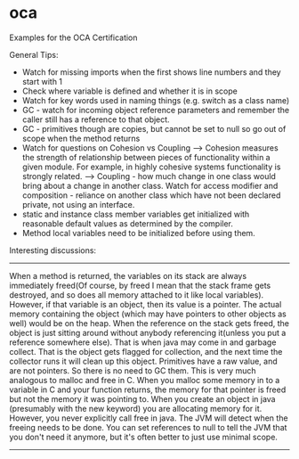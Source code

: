 # oca
Examples for the OCA Certification

General Tips:

- Watch for missing imports when the first shows line numbers and they start with 1
- Check where variable is defined and whether it is in scope
- Watch for key words used in naming things (e.g. switch as a class name)
- GC - watch for incoming object reference parameters and remember the caller still has a reference to that object.
- GC - primitives though are copies, but cannot be set to null so go out of scope when the method returns
- Watch for questions on Cohesion vs Coupling
    --> Cohesion measures the strength of relationship between pieces of functionality within a given module.
        For example, in highly cohesive systems functionality is strongly related.
    --> Coupling - how much change in one class would bring about a change in another class. Watch for access modifier
        and composition - reliance on another class which have not been declared private, not using an interface.
- static and instance class member variables get initialized with reasonable default values as determined by the compiler.
- Method local variables need to be initialized before using them.

Interesting discussions:
__________________________________________________________________
When a method is returned, the variables on its stack are always immediately freed(Of course, by freed I mean that the
stack frame gets destroyed, and so does all memory attached to it like local variables).
However, if that variable is an object, then its value is a pointer. The actual memory containing the object
(which may have pointers to other objects as well) would be on the heap. When the reference on the stack gets freed,
the object is just sitting around without anybody referencing it(unless you put a reference somewhere else).
That is when java may come in and garbage collect. That is the object gets flagged for collection,
and the next time the collector runs it will clean up this object.
Primitives have a raw value, and are not pointers. So there is no need to GC them.
This is very much analogous to malloc and free in C.
When you malloc some memory in to a variable in C and your function returns, the memory for that pointer is freed
but not the memory it was pointing to.
When you create an object in java (presumably with the new keyword) you are allocating memory for it.
However, you never explicitly call free in java. The JVM will detect when the freeing needs to be done.
You can set references to null to tell the JVM that you don't need it anymore, but it's often better to just use minimal scope.
__________________________________________________________________